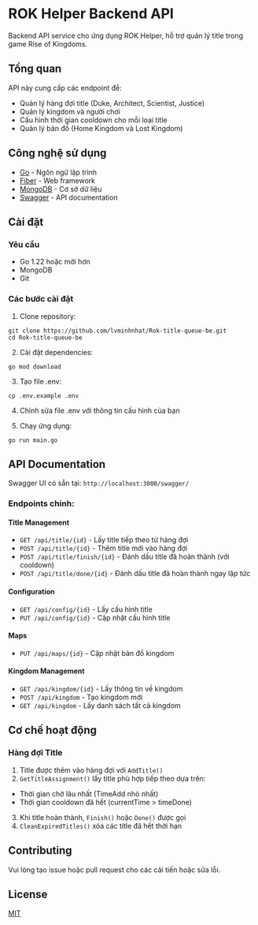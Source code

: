 # ROK Helper Backend API

Backend API service cho ứng dụng ROK Helper, hỗ trợ quản lý title trong game Rise of Kingdoms.

## Tổng quan

API này cung cấp các endpoint để:
- Quản lý hàng đợi title (Duke, Architect, Scientist, Justice)
- Quản lý kingdom và người chơi
- Cấu hình thời gian cooldown cho mỗi loại title
- Quản lý bản đồ (Home Kingdom và Lost Kingdom)

## Công nghệ sử dụng

- [Go](https://golang.org/) - Ngôn ngữ lập trình
- [Fiber](https://gofiber.io/) - Web framework
- [MongoDB](https://www.mongodb.com/) - Cơ sở dữ liệu
- [Swagger](https://swagger.io/) - API documentation

## Cài đặt

### Yêu cầu

- Go 1.22 hoặc mới hơn
- MongoDB
- Git

### Các bước cài đặt

1. Clone repository:
```
git clone https://github.com/lvminhnhat/Rok-title-queue-be.git
cd Rok-title-queue-be
```

2. Cài đặt dependencies:

```
go mod download
```

3. Tạo file .env:

```
cp .env.example .env
```


4. Chỉnh sửa file .env với thông tin cấu hình của bạn

5. Chạy ứng dụng:

```
go run main.go
```


## API Documentation

Swagger UI có sẵn tại: `http://localhost:3000/swagger/`

### Endpoints chính:

#### Title Management
- `GET /api/title/{id}` - Lấy title tiếp theo từ hàng đợi
- `POST /api/title/{id}` - Thêm title mới vào hàng đợi
- `POST /api/title/finish/{id}` - Đánh dấu title đã hoàn thành (với cooldown)
- `POST /api/title/done/{id}` - Đánh dấu title đã hoàn thành ngay lập tức

#### Configuration
- `GET /api/config/{id}` - Lấy cấu hình title
- `PUT /api/config/{id}` - Cập nhật cấu hình title

#### Maps
- `PUT /api/maps/{id}` - Cập nhật bản đồ kingdom

#### Kingdom Management
- `GET /api/kingdom/{id}` - Lấy thông tin về kingdom
- `POST /api/kingdom` - Tạo kingdom mới
- `GET /api/kingdom` - Lấy danh sách tất cả kingdom

## Cơ chế hoạt động

### Hàng đợi Title
1. Title được thêm vào hàng đợi với `AddTitle()`
2. `GetTitleAssignment()` lấy title phù hợp tiếp theo dựa trên:
- Thời gian chờ lâu nhất (TimeAdd nhỏ nhất)
- Thời gian cooldown đã hết (currentTime > timeDone) 
3. Khi title hoàn thành, `Finish()` hoặc `Done()` được gọi
4. `CleanExpiredTitles()` xóa các title đã hết thời hạn

## Contributing

Vui lòng tạo issue hoặc pull request cho các cải tiến hoặc sửa lỗi.

## License

[MIT](LICENSE)

